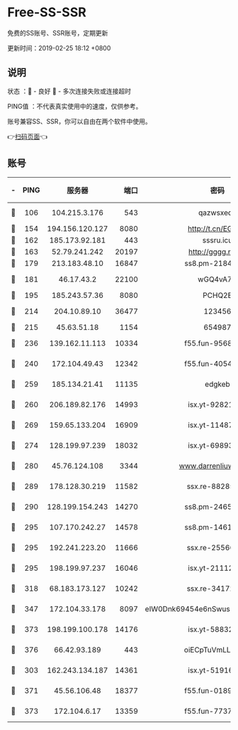 # Free-SS-SSR

免费的SS账号、SSR账号，定期更新

更新时间：2019-02-25 18:12 +0800

## 说明

状态     ：🙂 - 良好 🙁 - 多次连接失败或连接超时

PING值   ：不代表真实使用中的速度，仅供参考。

账号兼容SS、SSR，你可以自由在两个软件中使用。

👉[扫码页面](https://liesauer.github.io/free-ss-ssr.github.io/)👈

## 账号

|-|PING|服务器|端口|密码|加密方式|区域|
|:----:|:----:|:-----:|-----:|:----:|:----:|:----:|
|🙂|106|104.215.3.176|543|qazwsxedc|aes-256-gcm|JP|
|🙂|154|194.156.120.127|8080|http://t.cn/EGJIyrl|rc4-md5|RU|
|🙂|162|185.173.92.181|443|sssru.icu|rc4-md5|RU|
|🙂|163|52.79.241.242|20197|http://gggg.rocks|chacha20|KR|
|🙂|179|213.183.48.10|16847|ss8.pm-21844006|rc4-md5|RU|
|🙂|181|46.17.43.2|22100|wGQ4vA7D|aes-256-gcm|RU|
|🙂|195|185.243.57.36|8080|PCHQ2E|rc4-md5|US|
|🙂|214|204.10.89.10|36477|123456|aes-256-cfb|US|
|🙂|215|45.63.51.18|1154|654987|chacha20|US|
|🙂|236|139.162.11.113|10334|f55.fun-95689731|aes-256-cfb|SG|
|🙂|240|172.104.49.43|12342|f55.fun-40543073|aes-256-cfb|SG|
|🙂|259|185.134.21.41|11135|edgkeb|aes-256-cfb|GB|
|🙂|260|206.189.82.176|14993|isx.yt-92821562|aes-256-cfb|SG|
|🙂|269|159.65.133.204|16909|isx.yt-11487806|aes-256-cfb|SG|
|🙂|274|128.199.97.239|18032|isx.yt-69893978|aes-256-cfb|SG|
|🙂|280|45.76.124.108|3344|www.darrenliuwei.com|aes-256-cfb|AU|
|🙂|289|178.128.30.219|11582|ssx.re-88285477|aes-256-cfb|SG|
|🙂|290|128.199.154.243|14270|ss8.pm-24650269|aes-256-cfb|SG|
|🙂|295|107.170.242.27|14578|ss8.pm-14613158|aes-256-cfb|US|
|🙂|295|192.241.223.20|11666|ssx.re-25566820|aes-256-cfb|US|
|🙂|295|198.199.97.237|16046|isx.yt-21112673|aes-256-cfb|US|
|🙂|318|68.183.173.127|10242|ssx.re-34172172|aes-256-cfb|US|
|🙂|347|172.104.33.178|8097|eIW0Dnk69454e6nSwuspv9DmS201tQ0D|aes-256-cfb|SG|
|🙂|373|198.199.100.178|14176|isx.yt-58832858|aes-256-cfb|US|
|🙂|376|66.42.93.189|443|oiECpTuVmLLxk4Ts|aes-256-cfb|US|
|🙂|303|162.243.134.187|14361|isx.yt-51916584|aes-256-cfb|US|
|🙂|371|45.56.106.48|18377|f55.fun-01898711|aes-256-cfb|US|
|🙁|373|172.104.6.17|13359|f55.fun-77379791|aes-256-cfb|US|
